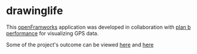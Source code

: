 # drawinglife

This [openFramworks](http://www.openframeworks.cc/) application was
developed in collaboration with
[plan b performance](http://www.planbperformance.net/) for visualizing
GPS data.

Some of the project's outcome can be viewed
[here](http://vimeo.com/36858805) and [here](http://vimeo.com/21772894)
